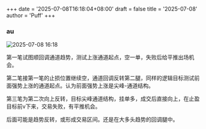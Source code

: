 +++
date = '2025-07-08T16:18:04+08:00'
draft = false
title = '2025-07-08'
author = 'Puff'
+++

### au

![2025-07-08 16:18](/images/2025-07-08-16-18-54.png)

第一笔试图顺回调通道趋势，测试上涨通道起点，空一单，失败后给平推出场机会。

第二笔接第一笔的止损位置继续空，通道回调反转第二腿，同样的逻辑目标测试前面强势上涨的通道起点。认为前面强势上涨是尖峰-通道结构。

第三笔为第二次向上反转，目标尖峰通道结构，挂单多，成交后直接向上，在止盈目标前v下来，交易失败，有平推机会。

后面可能是趋势反转，或形成交易区间。还是在大多头趋势的回调腿中。
